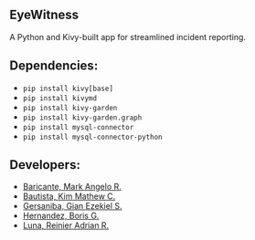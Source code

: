 ## EyeWitness

A Python and Kivy-built app for streamlined incident reporting. 

## Dependencies:
- `pip install kivy[base]`
- `pip install kivymd`
- `pip install kivy-garden`
- `pip install kivy-garden.graph`
- `pip install mysql-connector`
- `pip install mysql-connector-python`

## Developers:
- <a href="https://github.com/angelobaricante"> Baricante, Mark Angelo R. </a> <br>
- <a href="https://github.com/KimMathew"> Bautista, Kim Mathew C. </a> <br>
- <a href="https://github.com/GianEzekiel"> Gersaniba, Gian Ezekiel S. </a> <br>
- <a href=""> Hernandez, Boris G. </a>
- <a href="https://github.com/reinierAdrianLuna"> Luna, Reinier Adrian R.  </a> 

